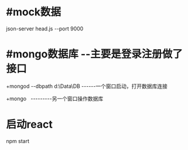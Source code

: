 #mock数据
=================  

json-server head.js --port 9000  

#mongo数据库 --主要是登录注册做了接口
===================================  

+mongod --dbpath d:\Data\DB       ------一个窗口启动，打开数据库连接  

+mongo    ---------另一个窗口操作数据库    

启动react  
==================  
npm start
